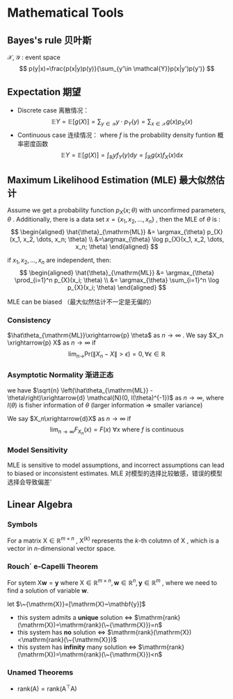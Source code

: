 # Mathematical Tools
## Bayes's rule 贝叶斯
$\mathcal{X}, \mathcal{Y}$ : event space
$$
p(y|x)=\frac{p(x|y)p(y)}{\sum_{y'\in \mathcal{Y}}p(x|y')p(y')}
$$

## Expectation 期望
- Discrete case 离散情况：
$$
\mathbb{E} Y= \mathbb{E}[g(X)]=\sum_{y\in \mathcal{Y}} y\cdot p_Y(y)=\sum_{x\in \mathcal{X}} g(x)p_X(x)
$$
- Continuous case 连续情况：
where $f$ is the probability density funtion 概率密度函数
$$
\mathbb{E} Y=\mathbb{E}[g(X)]=\int_{\mathbb{R}} yf_Y(y)\mathrm{d}y=\int_{\mathbb{R}}g(x)f_X(x)\mathrm{d}x
$$

## Maximum Likelihood Estimation (MLE) 最大似然估计
Assume we get a probability function $p_X(x; \theta)$ with unconfirmed parameters, $\theta$ . Additionally, there is a data set $x=\{x_1,x_2,\dots,x_n\}$ , then the MLE of $\theta$ is :
$$
\begin{aligned}
\hat{\theta}_{\mathrm{ML}} &= \argmax_{\theta} p_{X}(x_1, x_2, \dots, x_n; \theta) \\
&=\argmax_{\theta} \log p_{X}(x_1, x_2, \dots, x_n; \theta)
\end{aligned}
$$

if $x_1, x_2, \dots, x_n$ are independent, then:
$$
\begin{aligned}
\hat{\theta}_{\mathrm{ML}} &= \argmax_{\theta} \prod_{i=1}^n p_{X}(x_i; \theta) \\
&= \argmax_{\theta} \sum_{i=1}^n \log p_{X}(x_i; \theta)
\end{aligned}
$$

MLE can be biased （最大似然估计不一定是无偏的）

### Consistency 
$\hat\theta_{\mathrm{ML}}\xrightarrow{p} \theta$ as $n\rightarrow \infty$ . We say $X_n \xrightarrow{p} X$ as $n\rightarrow \infty$ if 
$$
\lim_{n\rightarrow}\mathrm{Pr}(\|X_n-X\|>\epsilon) = 0, \forall \epsilon\in \mathbb{R}
$$

### Asymptotic Normality 渐进正态
we have $\sqrt{n} \left(\hat\theta_{\mathrm{ML}} - \theta\right)\xrightarrow{d} \mathcal{N}(0, I(\theta)^{-1})$ as $n\rightarrow \infty$, where $I(\theta)$ is fisher information of $\theta$ (larger information $\Longrightarrow$ smaller variance)

We say $X_n\xrightarrow{d}X$ as $n\rightarrow \infty$ if 
$$
\lim_{n\rightarrow \infty}F_{X_n}(x)=F(x)~\forall x \text{  where }f\text{ is continuous}
$$

### Model Sensitivity

MLE is sensitive to model assumptions, and incorrect assumptions can lead to biased or inconsistent estimates. MLE 对模型的选择比较敏感，错误的模型选择会导致偏差'

## Linear Algebra

### Symbols
For a matrix $\mathrm{X}\in \mathbb{R}^{m\times n}$ , $\mathrm{X}^{(k)}$ represents the $k$-th colutmn of $\mathrm{X}$ , which is a vector in $n$-dimensional vector space.

### Rouch´ e-Capelli Theorem
For sytem $\mathrm{X}\mathbf{w}=\mathbf{y}$ where $\mathrm{X}\in \mathbb{R}^{m\times n}, \mathbf{w}\in \mathbb{R}^{n}, \mathbf{y}\in \mathbb{R}^m$ , where we need to find a solution of variable $\mathbf{w}$. 

let $\~{\mathrm{X}}=[\mathrm{X}~\mathbf{y}]$
- this system admits a **unique** solution $\Longleftrightarrow$ $\mathrm{rank}(\mathrm{X})=\mathrm{rank}(\~{\mathrm{X}})=n$
- this system has **no** solution $\Longleftrightarrow$ $\mathrm{rank}(\mathrm{X})<\mathrm{rank}(\~{\mathrm{X}})$
- this system has **infinity** many solution $\Longleftrightarrow$ $\mathrm{rank}(\mathrm{X})=\mathrm{rank}(\~{\mathrm{X}})<n$

### Unamed Theorems
- $\mathrm{rank}(\mathrm{A})=\mathrm{rank}(\mathrm{A^\top A})$
